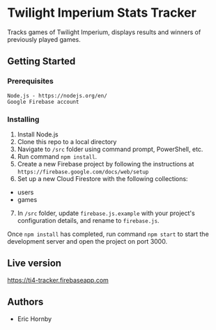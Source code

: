 # Twilight Imperium Stats Tracker
Tracks games of Twilight Imperium, displays results and winners of previously played games.

## Getting Started

### Prerequisites

```
Node.js - https://nodejs.org/en/
Google Firebase account
```

### Installing

1. Install Node.js
2. Clone this repo to a local directory
3. Navigate to `/src` folder using command prompt, PowerShell, etc.
4. Run command `npm install`.
5. Create a new Firebase project by following the instructions at `https://firebase.google.com/docs/web/setup`
6. Set up a new Cloud Firestore with the following collections:
  - users
  - games
7. In `/src` folder, update `firebase.js.example` with your project's configuration details, and rename to `firebase.js`.

Once `npm install` has completed, run command `npm start` to start the development server and open the project on port 3000.

## Live version

https://ti4-tracker.firebaseapp.com

## Authors

- Eric Hornby
